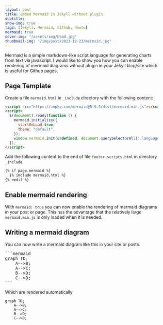 ```yaml
---
layout: post
title: Embed Mermaid in Jekyll without plugin
subtitle:
show-img: true
tags: [Jekyll, Mermaid, Github, howto]
mermaid: true
cover-img: "/assets/img/head.jpg"
thumbnail-img: "/img/post/2023-12-23/mermaid.jpg"
---
```


Mermaid is a simple markdown-like script language for generating charts from text via javascript.
I would like to show you how you can enable rendering of mermaid diagrams without plugin in your Jekyll blog/site which is useful for Github pages.

## Page Template

Create a file `mermaid.html` in `_include` directory with the following content:

```html
<script src="https://unpkg.com/mermaid@8.9.3/dist/mermaid.min.js"></script>
<script>
  $(document).ready(function () {
    mermaid.initialize({
      startOnLoad:true,
      theme: "default",
    });
    window.mermaid.init(undefined, document.querySelectorAll('.language-mermaid'));
  });
</script>
```

Add the following content to the end of file `footer-scripts.html` in directory `_include`.

```html
{% if page.mermaid %} 
  {% include mermaid.html %} 
{% endif %}
```

## Enable mermaid rendering

With `mermaid: true` you can now enable the rendering of mermaid diagrams in your post or page.
This has the advantage that the relatively large `mermaid.min.js` is only loaded when it is needed.

## Writing a mermaid diagram

You can now write a mermaid diagram like this in your site or posts.

<pre>
```mermaid
graph TD;
    A-->B;
    A-->C;
    B-->D;
    C-->D;
```  
</pre> 

Which are rendered automatically

```mermaid
graph TD;
    A-->B;
    A-->C;
    B-->D;
    C-->D;
```
